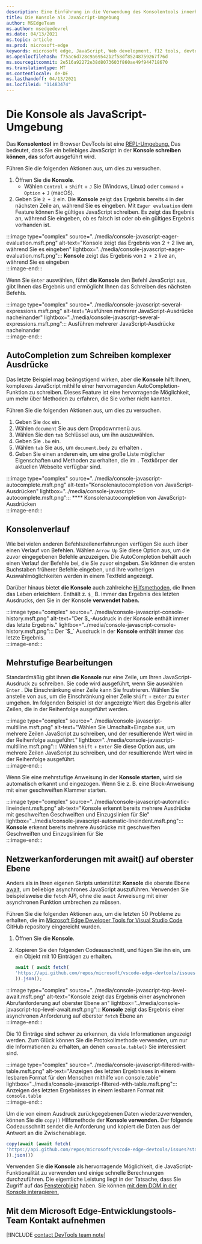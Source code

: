 ```yaml
---
description: Eine Einführung in die Verwendung des Konsolentools innerhalb Microsoft Edge Entwicklertools als JavaScript-Umgebung.
title: Die Konsole als JavaScript-Umgebung
author: MSEdgeTeam
ms.author: msedgedevrel
ms.date: 04/13/2021
ms.topic: article
ms.prod: microsoft-edge
keywords: microsoft edge, JavaScript, Web development, f12 tools, devtools
ms.openlocfilehash: f75ac6d728c9a69542b2f58df85248759267f76d
ms.sourcegitcommit: 2e516a92272e38d8073603f860ae49f944718670
ms.translationtype: MT
ms.contentlocale: de-DE
ms.lasthandoff: 04/13/2021
ms.locfileid: "11483474"
---
```

# <a name="the-console-as-a-javascript-environment"></a>Die Konsole als JavaScript-Umgebung  

Das **Konsolentool** im Browser DevTools ist eine [REPL-Umgebung.][WikiReadEvalPrintLoop]  Das bedeutet, dass Sie ein beliebiges JavaScript in der **Konsole schreiben können, das** sofort ausgeführt wird.

Führen Sie die folgenden Aktionen aus, um dies zu versuchen.  

1.  Öffnen Sie die **Konsole**.  
    *   Wählen `Control` + `Shift` + `J` Sie \(Windows, Linux\) oder `Command` + `Option` + `J` \(macOS\).  
1.  Geben Sie `2 + 2` ein.  Die **Konsole** zeigt das Ergebnis bereits `4` in der nächsten Zeile an, während Sie es eingeben.  Mit `Eager evaluation` dem Feature können Sie gültiges JavaScript schreiben.  Es zeigt das Ergebnis an, während Sie eingeben, ob es falsch ist oder ob ein gültiges Ergebnis vorhanden ist.  

:::image type="complex" source="../media/console-javascript-eager-evaluation.msft.png" alt-text="Konsole zeigt das Ergebnis von 2 + 2 live an, während Sie es eingeben" lightbox="../media/console-javascript-eager-evaluation.msft.png":::
   **Konsole** zeigt das Ergebnis von `2 + 2` live an, während Sie es eingeben  
:::image-end:::  

Wenn Sie `Enter` auswählen, führt **die Konsole** den Befehl JavaScript aus, gibt Ihnen das Ergebnis und ermöglicht Ihnen das Schreiben des nächsten Befehls.  

:::image type="complex" source="../media/console-javascript-several-expressions.msft.png" alt-text="Ausführen mehrerer JavaScript-Ausdrücke nacheinander" lightbox="../media/console-javascript-several-expressions.msft.png":::
   Ausführen mehrerer JavaScript-Ausdrücke nacheinander  
:::image-end:::  

## <a name="autocompletion-to-write-complex-expressions"></a>AutoCompletion zum Schreiben komplexer Ausdrücke

Das letzte Beispiel mag beängstigend wirken, aber die **Konsole** hilft Ihnen, komplexes JavaScript mithilfe einer hervorragenden AutoCompletion-Funktion zu schreiben.  Dieses Feature ist eine hervorragende Möglichkeit, um mehr über Methoden zu erfahren, die Sie vorher nicht kannten.  

Führen Sie die folgenden Aktionen aus, um dies zu versuchen.  

1.  Geben Sie `doc` ein.  
1.  Wählen `document` Sie aus dem Dropdownmenü aus.  
1.  Wählen Sie den `tab` Schlüssel aus, um ihn auszuwählen.  
1.  Geben Sie `.bo` ein.  
1.  Wählen `tab` Sie aus, um `document.body` zu erhalten .  
1.  Geben Sie einen anderen ein, um eine große Liste möglicher Eigenschaften und Methoden zu erhalten, die im `.` Textkörper der aktuellen Webseite verfügbar sind.  

:::image type="complex" source="../media/console-javascript-autocomplete.msft.png" alt-text="Konsolenautocompletion von JavaScript-Ausdrücken" lightbox="../media/console-javascript-autocomplete.msft.png":::
   **** Konsolenautocompletion von JavaScript-Ausdrücken  
:::image-end:::  

## <a name="console-history"></a>Konsolenverlauf

Wie bei vielen anderen Befehlszeilenerfahrungen verfügen Sie auch über einen Verlauf von Befehlen.  Wählen `Arrow Up` Sie diese Option aus, um die zuvor eingegebenen Befehle anzuzeigen.  Die AutoCompletion behält auch einen Verlauf der Befehle bei, die Sie zuvor eingeben.  Sie können die ersten Buchstaben früherer Befehle eingeben, und Ihre vorherigen Auswahlmöglichkeiten werden in einem Textfeld angezeigt.  

Darüber hinaus bietet **die Konsole** auch zahlreiche [Hilfsmethoden,][DevtoolsConsoleUtilities] die Ihnen das Leben erleichtern.  Enthält z. `$_` B. immer das Ergebnis des letzten Ausdrucks, den Sie in der Konsole **verwendet haben.**

:::image type="complex" source="../media/console-javascript-console-history.msft.png" alt-text="Der $_-Ausdruck in der Konsole enthält immer das letzte Ergebnis." lightbox="../media/console-javascript-console-history.msft.png":::
    Der `$_` Ausdruck in der **Konsole** enthält immer das letzte Ergebnis.  
:::image-end:::  

## <a name="multiline-edits"></a>Mehrstufige Bearbeitungen

Standardmäßig gibt ihnen **die Konsole** nur eine Zeile, um Ihren JavaScript-Ausdruck zu schreiben.  Sie code wird ausgeführt, wenn Sie auswählen `Enter` . Die Einschränkung einer Zeile kann Sie frustrieren.  Wählen Sie anstelle von aus, um die Einschränkung einer Zeile `Shift` + `Enter` zu `Enter` umgehen.  Im folgenden Beispiel ist der angezeigte Wert das Ergebnis aller Zeilen, die in der Reihenfolge ausgeführt werden.  

:::image type="complex" source="../media/console-javascript-multiline.msft.png" alt-text="Wählen Sie Umschalt+Eingabe aus, um mehrere Zeilen JavaScript zu schreiben, und der resultierende Wert wird in der Reihenfolge ausgeführt." lightbox="../media/console-javascript-multiline.msft.png":::
   Wählen `Shift` + `Enter` Sie diese Option aus, um mehrere Zeilen JavaScript zu schreiben, und der resultierende Wert wird in der Reihenfolge ausgeführt.  
:::image-end:::  

Wenn Sie eine mehrstufige Anweisung in der **Konsole starten,** wird sie automatisch erkannt und eingezogen.  Wenn Sie z. B. eine Block-Anweisung mit einer geschweiften Klammer starten.  

:::image type="complex" source="../media/console-javascript-automatic-lineindent.msft.png" alt-text="Konsole erkennt bereits mehrere Ausdrücke mit geschweiften Geschweiften und Einzugslinien für Sie" lightbox="../media/console-javascript-automatic-lineindent.msft.png":::
    **Konsole** erkennt bereits mehrere Ausdrücke mit geschweiften Geschweiften und Einzugslinien für Sie  
:::image-end:::  

## <a name="network-requests-using-top-level-await"></a>Netzwerkanforderungen mit await() auf oberster Ebene  

Anders als in Ihren eigenen Skripts unterstützt **Konsole** die oberste Ebene [await,][GithubTc39ProposalTopLevelAwait] um beliebige asynchrones JavaScript auszuführen.  Verwenden Sie beispielsweise die `fetch` API, ohne die `await` Anweisung mit einer asynchronen Funktion umbrechen zu müssen.  

Führen Sie die folgenden Aktionen aus, um die letzten 50 Probleme zu erhalten, die im [Microsoft Edge Developer Tools for Visual Studio Code][GithubMicrosoftVscodeEdgeDevtools] GitHub repository eingereicht wurden.  

1.  Öffnen Sie die **Konsole**.  
1.  Kopieren Sie den folgenden Codeausschnitt, und fügen Sie ihn ein, um ein Objekt mit 10 Einträgen zu erhalten.  
    
    ```javascript
    await ( await fetch(
    'https://api.github.com/repos/microsoft/vscode-edge-devtools/issues?state=all&per_page=50&page=1'
    )).json();
    ```  
    
:::image type="complex" source="../media/console-javascript-top-level-await.msft.png" alt-text="Konsole zeigt das Ergebnis einer asynchronen Abrufanforderung auf oberster Ebene an" lightbox="../media/console-javascript-top-level-await.msft.png":::
    **Konsole** zeigt das Ergebnis einer asynchronen Anforderung auf oberster `fetch` Ebene an  
:::image-end:::  

Die 10 Einträge sind schwer zu erkennen, da viele Informationen angezeigt werden.  Zum Glück können Sie die Protokollmethode verwenden, um nur die Informationen zu erhalten, an denen `console.table()` Sie interessiert sind.  

:::image type="complex" source="../media/console-javascript-filtered-with-table.msft.png" alt-text="Anzeigen des letzten Ergebnisses in einem lesbaren Format für den Menschen mithilfe von console.table" lightbox="../media/console-javascript-filtered-with-table.msft.png":::
    Anzeigen des letzten Ergebnisses in einem lesbaren Format mit `console.table`  
:::image-end:::  

Um die von einem Ausdruck zurückgegebenen Daten wiederzuverwenden, können Sie die `copy()` Hilfsmethode der **Konsole verwenden.**  Der folgende Codeausschnitt sendet die Anforderung und kopiert die Daten aus der Antwort an die Zwischenablage.  

```javascript
copy(await (await fetch(
'https://api.github.com/repos/microsoft/vscode-edge-devtools/issues?state=all&per_page=50&page=1'
)).json())
```  

Verwenden Sie **die Konsole** als hervorragende Möglichkeit, die JavaScript-Funktionalität zu verwenden und einige schnelle Berechnungen durchzuführen.  Die eigentliche Leistung liegt in der Tatsache, dass Sie Zugriff auf das [Fensterobjekt][MdnDocsWebApiWindow] haben.  Sie können [mit dem DOM in der Konsole interagieren.][DevtoolsConsoleConsoleDomInteraction]  

## <a name="getting-in-touch-with-the-microsoft-edge-devtools-team"></a>Mit dem Microsoft Edge-Entwicklungstools-Team Kontakt aufnehmen  

[!INCLUDE [contact DevTools team note](../includes/contact-devtools-team-note.md)]  

<!-- links -->  

[DevtoolsConsoleConsoleDomInteraction]: ./console-dom-interaction.md "Verwenden der Konsole für die Interaktion mit der DOM-| Microsoft Docs"  
[DevtoolsConsoleUtilities]: ./utilities.md "Console Utilities API reference | Microsoft Docs"  

[GithubMicrosoftVscodeEdgeDevtools]: https://github.com/microsoft/vscode-edge-devtools "microsoft/vscode-edge-devtools | GitHub"  

[GithubTc39ProposalTopLevelAwait]: https://github.com/tc39/proposal-top-level-await "ECMAScript-Vorschlag: Warten auf oberster Ebene – tc39/proposal-top-level-await | GitHub"

[MdnDocsWebApiWindow]: https://developer.mozilla.org/docs/Web/API/Window "Fenster | MDN"  

[WikiReadEvalPrintLoop]: https://en.wikipedia.org/wiki/Read%E2%80%93eval%E2%80%93print_loop "Lese-eval-print-| Wikipedia"  
